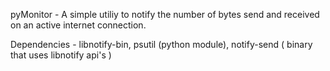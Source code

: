 pyMonitor - A simple utiliy to notify the number of bytes send and received on an active internet connection.

Dependencies - libnotify-bin, psutil (python module), notify-send ( binary that uses libnotify api's )
